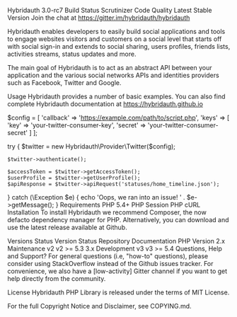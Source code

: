 Hybridauth 3.0-rc7
Build Status Scrutinizer Code Quality Latest Stable Version Join the chat at https://gitter.im/hybridauth/hybridauth

Hybridauth enables developers to easily build social applications and tools to engage websites visitors and customers on a social level that starts off with social sign-in and extends to social sharing, users profiles, friends lists, activities streams, status updates and more.

The main goal of Hybridauth is to act as an abstract API between your application and the various social networks APIs and identities providers such as Facebook, Twitter and Google.

Usage
Hybridauth provides a number of basic examples. You can also find complete Hybridauth documentation at https://hybridauth.github.io

$config = [
    'callback' => 'https://example.com/path/to/script.php',
    'keys' => [ 'key' => 'your-twitter-consumer-key', 'secret' => 'your-twitter-consumer-secret' ]
];

try {
    $twitter = new Hybridauth\Provider\Twitter($config);

    $twitter->authenticate();

    $accessToken = $twitter->getAccessToken();
    $userProfile = $twitter->getUserProfile();
    $apiResponse = $twitter->apiRequest('statuses/home_timeline.json');
}
catch (\Exception $e) {
    echo 'Oops, we ran into an issue! ' . $e->getMessage();
}
Requirements
PHP 5.4+
PHP Session
PHP cURL
Installation
To install Hybridauth we recommend Composer, the now defacto dependency manager for PHP. Alternatively, you can download and use the latest release available at Github.

Versions Status
Version	Status	Repository	Documentation	PHP Version
2.x	Maintenance	v2	v2	>= 5.3
3.x	Development	v3	v3	>= 5.4
Questions, Help and Support?
For general questions (i.e, "how-to" questions), please consider using StackOverflow instead of the Github issues tracker. For convenience, we also have a [low-activity] Gitter channel if you want to get help directly from the community.

License
Hybridauth PHP Library is released under the terms of MIT License.

For the full Copyright Notice and Disclaimer, see COPYING.md.
